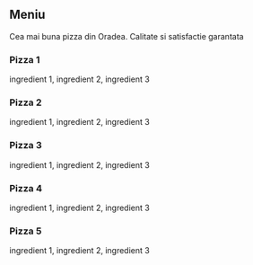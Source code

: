 ## Meniu

Cea mai buna pizza din Oradea. Calitate si satisfactie garantata

### Pizza 1
ingredient 1, ingredient 2, ingredient 3

### Pizza 2
ingredient 1, ingredient 2, ingredient 3

### Pizza 3
ingredient 1, ingredient 2, ingredient 3

### Pizza 4
ingredient 1, ingredient 2, ingredient 3

### Pizza 5
ingredient 1, ingredient 2, ingredient 3
